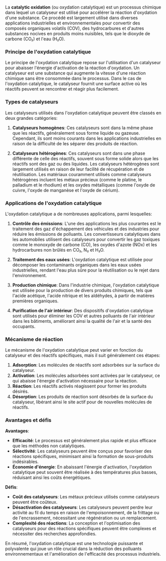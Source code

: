 La **catalytic oxidation** (ou oxydation catalytique) est un processus chimique dans lequel un catalyseur est utilisé pour accélérer la réaction d'oxydation d'une substance. Ce procédé est largement utilisé dans diverses applications industrielles et environnementales pour convertir des composés organiques volatils (COV), des hydrocarbures et d'autres substances nocives en produits moins nuisibles, tels que le dioxyde de carbone (CO₂) et l'eau (H₂O).

### Principe de l'oxydation catalytique

Le principe de l'oxydation catalytique repose sur l'utilisation d'un catalyseur pour abaisser l'énergie d'activation de la réaction d'oxydation. Un catalyseur est une substance qui augmente la vitesse d'une réaction chimique sans être consommée dans le processus. Dans le cas de l'oxydation catalytique, le catalyseur fournit une surface active où les réactifs peuvent se rencontrer et réagir plus facilement.

### Types de catalyseurs

Les catalyseurs utilisés dans l'oxydation catalytique peuvent être classés en deux grandes catégories:

1. **Catalyseurs homogènes**: Ces catalyseurs sont dans la même phase que les réactifs, généralement sous forme liquide ou gazeuse. Cependant, ils sont moins courants dans les applications industrielles en raison de la difficulté de les séparer des produits de réaction.

2. **Catalyseurs hétérogènes**: Ces catalyseurs sont dans une phase différente de celle des réactifs, souvent sous forme solide alors que les réactifs sont des gaz ou des liquides. Les catalyseurs hétérogènes sont largement utilisés en raison de leur facilité de récupération et de réutilisation. Les matériaux couramment utilisés comme catalyseurs hétérogènes incluent les métaux précieux (comme le platine, le palladium et le rhodium) et les oxydes métalliques (comme l'oxyde de cuivre, l'oxyde de manganèse et l'oxyde de cérium).

### Applications de l'oxydation catalytique

L'oxydation catalytique a de nombreuses applications, parmi lesquelles:

1. **Contrôle des émissions**: L'une des applications les plus courantes est le traitement des gaz d'échappement des véhicules et des industries pour réduire les émissions de polluants. Les convertisseurs catalytiques dans les automobiles utilisent des catalyseurs pour convertir les gaz toxiques comme le monoxyde de carbone (CO), les oxydes d'azote (NOx) et les hydrocarbures non brûlés en CO₂, N₂ et H₂O.

2. **Traitement des eaux usées**: L'oxydation catalytique est utilisée pour décomposer les contaminants organiques dans les eaux usées industrielles, rendant l'eau plus sûre pour la réutilisation ou le rejet dans l'environnement.

3. **Production chimique**: Dans l'industrie chimique, l'oxydation catalytique est utilisée pour la production de divers produits chimiques, tels que l'acide acétique, l'acide nitrique et les aldéhydes, à partir de matières premières organiques.

4. **Purification de l'air intérieur**: Des dispositifs d'oxydation catalytique sont utilisés pour éliminer les COV et autres polluants de l'air intérieur dans les bâtiments, améliorant ainsi la qualité de l'air et la santé des occupants.

### Mécanisme de réaction

Le mécanisme de l'oxydation catalytique peut varier en fonction du catalyseur et des réactifs spécifiques, mais il suit généralement ces étapes:

1. **Adsorption**: Les molécules de réactifs sont adsorbées sur la surface du catalyseur.
2. **Activation**: Les molécules adsorbées sont activées par le catalyseur, ce qui abaisse l'énergie d'activation nécessaire pour la réaction.
3. **Réaction**: Les réactifs activés réagissent pour former les produits désirés.
4. **Désorption**: Les produits de réaction sont désorbés de la surface du catalyseur, libérant ainsi le site actif pour de nouvelles molécules de réactifs.

### Avantages et défis

**Avantages**:
- **Efficacité**: Le processus est généralement plus rapide et plus efficace que les méthodes non catalytiques.
- **Sélectivité**: Les catalyseurs peuvent être conçus pour favoriser des réactions spécifiques, minimisant ainsi la formation de sous-produits indésirables.
- **Économie d'énergie**: En abaissant l'énergie d'activation, l'oxydation catalytique peut souvent être réalisée à des températures plus basses, réduisant ainsi les coûts énergétiques.

**Défis**:
- **Coût des catalyseurs**: Les métaux précieux utilisés comme catalyseurs peuvent être coûteux.
- **Désactivation des catalyseurs**: Les catalyseurs peuvent perdre leur activité au fil du temps en raison de l'empoisonnement, de la frittage ou de l'encrassement, nécessitant une régénération ou un remplacement.
- **Complexité des réactions**: La conception et l'optimisation des catalyseurs pour des réactions spécifiques peuvent être complexes et nécessiter des recherches approfondies.

En résumé, l'oxydation catalytique est une technologie puissante et polyvalente qui joue un rôle crucial dans la réduction des polluants environnementaux et l'amélioration de l'efficacité des processus industriels.